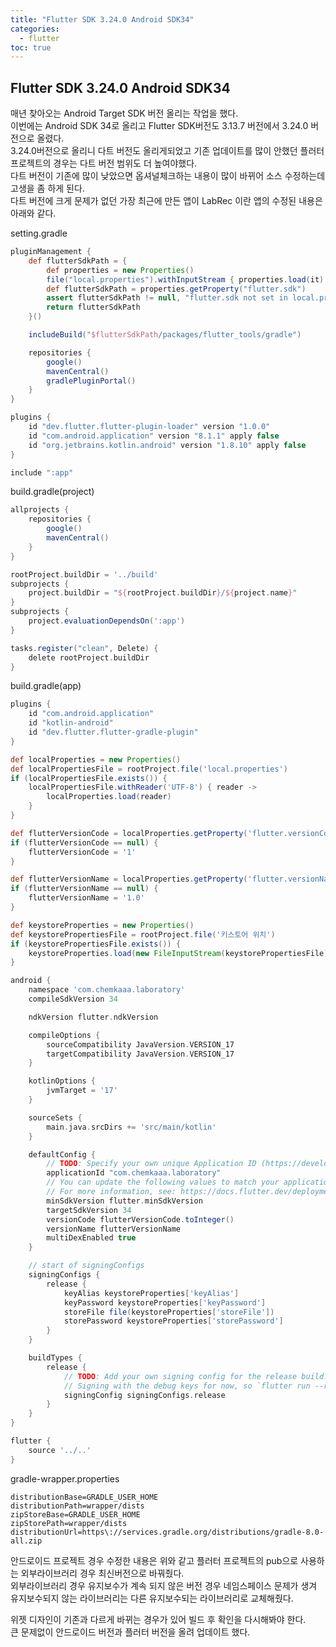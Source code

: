```yaml
---
title: "Flutter SDK 3.24.0 Android SDK34"
categories: 
  - flutter
toc: true
---
```

  
## Flutter SDK 3.24.0 Android SDK34
  
매년 찾아오는 Android Target SDK 버전 올리는 작업을 했다.  
이번에는 Android SDK 34로 올리고 Flutter SDK버전도 3.13.7 버전에서 3.24.0 버전으로 올렸다.  
3.24.0버전으로 올리니 다트 버전도 올리게되었고 기존 업데이트를 많이 안했던 플러터 프로젝트의 경우는 다트 버전 범위도 더 높여야했다.  
다트 버전이 기존에 많이 낮았으면 옵셔널체크하는 내용이 많이 바뀌어 소스 수정하는데 고생을 좀 하게 된다.  
다트 버전에 크게 문제가 없던 가장 최근에 만든 앱이 LabRec 이란 앱의 수정된 내용은 아래와 같다.  
  
setting.gradle  
```gradle
pluginManagement {
    def flutterSdkPath = {
        def properties = new Properties()
        file("local.properties").withInputStream { properties.load(it) }
        def flutterSdkPath = properties.getProperty("flutter.sdk")
        assert flutterSdkPath != null, "flutter.sdk not set in local.properties"
        return flutterSdkPath
    }()

    includeBuild("$flutterSdkPath/packages/flutter_tools/gradle")

    repositories {
        google()
        mavenCentral()
        gradlePluginPortal()
    }
}

plugins {
    id "dev.flutter.flutter-plugin-loader" version "1.0.0"
    id "com.android.application" version "8.1.1" apply false
    id "org.jetbrains.kotlin.android" version "1.8.10" apply false
}

include ":app"
```

build.gradle(project)  
```gradle
allprojects {
    repositories {
        google()
        mavenCentral()
    }
}

rootProject.buildDir = '../build'
subprojects {
    project.buildDir = "${rootProject.buildDir}/${project.name}"
}
subprojects {
    project.evaluationDependsOn(':app')
}

tasks.register("clean", Delete) {
    delete rootProject.buildDir
}
```

build.gradle(app)  
```gradle
plugins {
    id "com.android.application"
    id "kotlin-android"
    id "dev.flutter.flutter-gradle-plugin"
}

def localProperties = new Properties()
def localPropertiesFile = rootProject.file('local.properties')
if (localPropertiesFile.exists()) {
    localPropertiesFile.withReader('UTF-8') { reader ->
        localProperties.load(reader)
    }
}

def flutterVersionCode = localProperties.getProperty('flutter.versionCode')
if (flutterVersionCode == null) {
    flutterVersionCode = '1'
}

def flutterVersionName = localProperties.getProperty('flutter.versionName')
if (flutterVersionName == null) {
    flutterVersionName = '1.0'
}

def keystoreProperties = new Properties()
def keystorePropertiesFile = rootProject.file('키스토어 위치')
if (keystorePropertiesFile.exists()) {
    keystoreProperties.load(new FileInputStream(keystorePropertiesFile))
}

android {
    namespace 'com.chemkaaa.laboratory'
    compileSdkVersion 34

    ndkVersion flutter.ndkVersion

    compileOptions {
        sourceCompatibility JavaVersion.VERSION_17
        targetCompatibility JavaVersion.VERSION_17
    }

    kotlinOptions {
        jvmTarget = '17'
    }

    sourceSets {
        main.java.srcDirs += 'src/main/kotlin'
    }

    defaultConfig {
        // TODO: Specify your own unique Application ID (https://developer.android.com/studio/build/application-id.html).
        applicationId "com.chemkaaa.laboratory"
        // You can update the following values to match your application needs.
        // For more information, see: https://docs.flutter.dev/deployment/android#reviewing-the-gradle-build-configuration.
        minSdkVersion flutter.minSdkVersion
        targetSdkVersion 34
        versionCode flutterVersionCode.toInteger()
        versionName flutterVersionName
        multiDexEnabled true
    }

    // start of signingConfigs
    signingConfigs {
        release {
            keyAlias keystoreProperties['keyAlias']
            keyPassword keystoreProperties['keyPassword']
            storeFile file(keystoreProperties['storeFile'])
            storePassword keystoreProperties['storePassword']
        }
    }

    buildTypes {
        release {
            // TODO: Add your own signing config for the release build.
            // Signing with the debug keys for now, so `flutter run --release` works.
            signingConfig signingConfigs.release
        }
    }
}

flutter {
    source '../..'
}
```

gradle-wrapper.properties  
```
distributionBase=GRADLE_USER_HOME
distributionPath=wrapper/dists
zipStoreBase=GRADLE_USER_HOME
zipStorePath=wrapper/dists
distributionUrl=https\://services.gradle.org/distributions/gradle-8.0-all.zip
```

안드로이드 프로젝트 경우 수정한 내용은 위와 같고 플러터 프로젝트의 pub으로 사용하는 외부라이브러리 경우 최신버전으로 바꿔줬다.  
외부라이브러리 경우 유지보수가 계속 되지 않은 버전 경우 네임스페이스 문제가 생겨 유지보수되지 않는 라이브러리는 다른 유지보수되는 라이브러리로 교체해줬다.  

위젯 디자인이 기존과 다르게 바뀌는 경우가 있어 빌드 후 확인을 다시해봐야 한다.  
큰 문제없이 안드로이드 버전과 플러터 버전을 올려 업데이트 했다.  